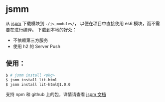 # jsmm

从 [jspm](https://dev.jspm.io/) 下载模块到 `./js_modules/`，
以便在项目中直接使用 es6 模块，而不需要在进行编译。
下载到本地的好处：

- 不依赖第三方服务
- 使用 h2 的 Server Push

## 使用：

```bash
$ # jsmm install <pkg>
$ jsmm install lit-html
$ jsmm install lit-html@1.0.0
```

支持 npm 和 github 上的包，详情请查看 [jspm 文档](https://jspm.io/#urls)

